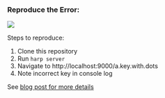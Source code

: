 ### Reproduce the Error: 

<img src="https://raw.githubusercontent.com/EdgeCaseBerg/EJEHardenberg.github.io/master/public/images/tech-blog/harpdotbug.jpg" >

Steps to reproduce:

1. Clone this repository
2. Run `harp server`
3. Navigate to http://localhost:9000/a.key.with.dots
4. Note incorrect key in console log

See [blog post for more details](http://www.ethanjoachimeldridge.info/tech-blog/dot-paths-harpjs-0-17-0)
